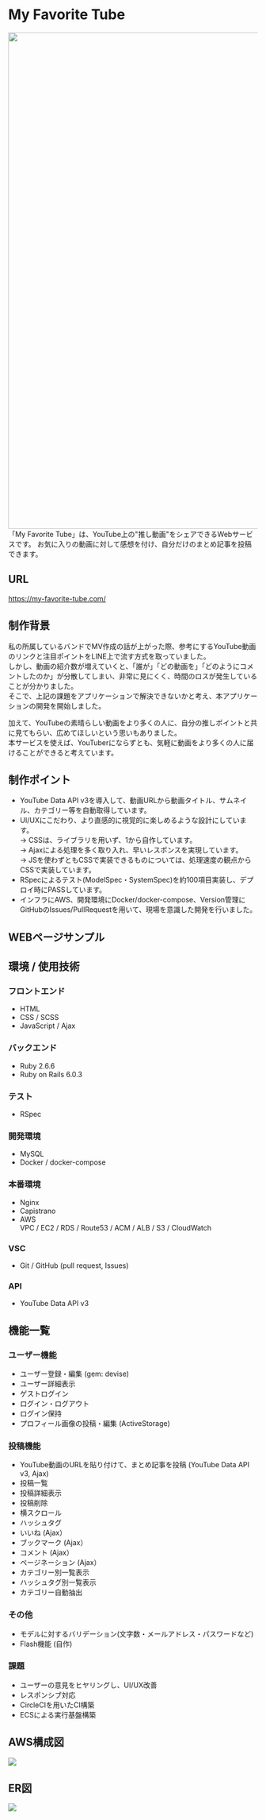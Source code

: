 # My Favorite Tube
<img src="https://user-images.githubusercontent.com/49805038/105635702-aecaae80-5ea7-11eb-92b0-8b0907b8b7e4.PNG" width="1000">
「My Favorite Tube」は、YouTube上の"推し動画"をシェアできるWebサービスです。  
お気に入りの動画に対して感想を付け、自分だけのまとめ記事を投稿できます。

## URL
https://my-favorite-tube.com/

## 制作背景
私の所属しているバンドでMV作成の話が上がった際、参考にするYouTube動画のリンクと注目ポイントをLINE上で流す方式を取っていました。  
しかし、動画の紹介数が増えていくと、「誰が」「どの動画を」「どのようにコメントしたのか」が分散してしまい、非常に見にくく、時間のロスが発生していることが分かりました。  
そこで、上記の課題をアプリケーションで解決できないかと考え、本アプリケーションの開発を開始しました。

加えて、YouTubeの素晴らしい動画をより多くの人に、自分の推しポイントと共に見てもらい、広めてほしいという思いもありました。  
本サービスを使えば、YouTuberにならずとも、気軽に動画をより多くの人に届けることができると考えています。

## 制作ポイント
* YouTube Data API v3を導入して、動画URLから動画タイトル、サムネイル、カテゴリー等を自動取得しています。  
* UI/UXにこだわり、より直感的に視覚的に楽しめるような設計にしています。  
  → CSSは、ライブラリを用いず、1から自作しています。  
  → Ajaxによる処理を多く取り入れ、早いレスポンスを実現しています。  
  → JSを使わずともCSSで実装できるものについては、処理速度の観点からCSSで実装しています。  
* RSpecによるテスト(ModelSpec・SystemSpec)を約100項目実装し、デプロイ時にPASSしています。  
* インフラにAWS、開発環境にDocker/docker-compose、Version管理にGitHubのIssues/PullRequestを用いて、現場を意識した開発を行いました。

## WEBページサンプル

## 環境 / 使用技術
### フロントエンド
* HTML
* CSS / SCSS
* JavaScript / Ajax

### バックエンド
* Ruby 2.6.6
* Ruby on Rails 6.0.3

### テスト
* RSpec

### 開発環境
* MySQL
* Docker / docker-compose

### 本番環境
* Nginx
* Capistrano
* AWS
<br>  VPC / EC2 / RDS / Route53 / ACM / ALB / S3 / CloudWatch

### VSC
* Git / GitHub (pull request, Issues)

### API
* YouTube Data API v3

## 機能一覧
### ユーザー機能
* ユーザー登録・編集 (gem: devise)
* ユーザー詳細表示
* ゲストログイン
* ログイン・ログアウト
* ログイン保持
* プロフィール画像の投稿・編集 (ActiveStorage)

### 投稿機能  
* YouTube動画のURLを貼り付けて、まとめ記事を投稿 (YouTube Data API v3, Ajax)
* 投稿一覧
* 投稿詳細表示
* 投稿削除
* 横スクロール
* ハッシュタグ
* いいね (Ajax）
* ブックマーク (Ajax）
* コメント (Ajax）
* ページネーション (Ajax）
* カテゴリー別一覧表示
* ハッシュタグ別一覧表示
* カテゴリー自動抽出

### その他
* モデルに対するバリデーション(文字数・メールアドレス・パスワードなど)
* Flash機能 (自作)

### 課題
* ユーザーの意見をヒヤリングし、UI/UX改善
* レスポンシブ対応
* CircleCIを用いたCI構築
* ECSによる実行基盤構築

## AWS構成図
<img src="https://user-images.githubusercontent.com/49805038/105731243-8fe51e80-5f72-11eb-9af5-7fa8a38e1a26.png">

## ER図
<img src="https://user-images.githubusercontent.com/49805038/105636088-d91d6b80-5ea9-11eb-822f-38637cf7fb52.png">
